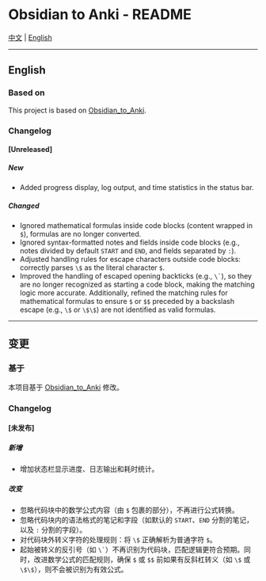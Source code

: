 # Obsidian to Anki - README

[中文](#变更) | [English](#changelog)

---

## English

### Based on
This project is based on [Obsidian_to_Anki](https://github.com/ObsidianToAnki).

### Changelog

#### [Unreleased]

##### New
- Added progress display, log output, and time statistics in the status bar.

##### Changed
- Ignored mathematical formulas inside code blocks (content wrapped in `$`), formulas are no longer converted.
- Ignored syntax-formatted notes and fields inside code blocks (e.g., notes divided by default `START` and `END`, and fields separated by `:`).
- Adjusted handling rules for escape characters outside code blocks: correctly parses `\$` as the literal character `$`.
- Improved the handling of escaped opening backticks (e.g., ``` \` ```), so they are no longer recognized as starting a code block, making the matching logic more accurate. Additionally, refined the matching rules for mathematical formulas to ensure `$` or `$$` preceded by a backslash escape (e.g., `\$` or `\$\$`) are not identified as valid formulas.

---

## 变更

### 基于
本项目基于 [Obsidian_to_Anki](https://github.com/ObsidianToAnki) 修改。

### Changelog

#### [未发布]

##### 新增
- 增加状态栏显示进度、日志输出和耗时统计。

##### 改变
- 忽略代码块中的数学公式内容（由 `$` 包裹的部分），不再进行公式转换。
- 忽略代码块内的语法格式的笔记和字段（如默认的 `START`、`END` 分割的笔记，以及 `:` 分割的字段）。
- 对代码块外转义字符的处理规则：将 `\$` 正确解析为普通字符 `$`。
- 起始被转义的反引号（如 ``` \` ```）不再识别为代码块，匹配逻辑更符合预期。同时，改进数学公式的匹配规则，确保 `$` 或 `$$` 前如果有反斜杠转义（如 `\$` 或 `\$\$`），则不会被识别为有效公式。
